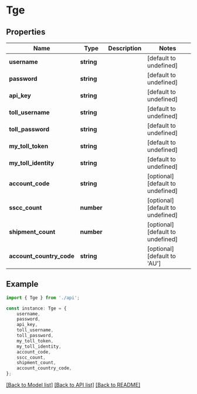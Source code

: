 # Tge


## Properties

Name | Type | Description | Notes
------------ | ------------- | ------------- | -------------
**username** | **string** |  | [default to undefined]
**password** | **string** |  | [default to undefined]
**api_key** | **string** |  | [default to undefined]
**toll_username** | **string** |  | [default to undefined]
**toll_password** | **string** |  | [default to undefined]
**my_toll_token** | **string** |  | [default to undefined]
**my_toll_identity** | **string** |  | [default to undefined]
**account_code** | **string** |  | [optional] [default to undefined]
**sscc_count** | **number** |  | [optional] [default to undefined]
**shipment_count** | **number** |  | [optional] [default to undefined]
**account_country_code** | **string** |  | [optional] [default to 'AU']

## Example

```typescript
import { Tge } from './api';

const instance: Tge = {
    username,
    password,
    api_key,
    toll_username,
    toll_password,
    my_toll_token,
    my_toll_identity,
    account_code,
    sscc_count,
    shipment_count,
    account_country_code,
};
```

[[Back to Model list]](../README.md#documentation-for-models) [[Back to API list]](../README.md#documentation-for-api-endpoints) [[Back to README]](../README.md)
